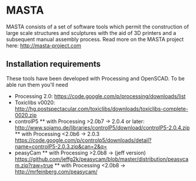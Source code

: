 MASTA
=====

MASTA consists of a set of software tools which permit the construction of large scale structures and sculptures with the aid of 3D printers and a subsequent manual assembly process.
Read more on the MASTA project here: http://masta-project.com

Installation requirements
-------------------------

These tools have been developed with Processing and OpenSCAD. To be able run them you'll need

* Processing 2.0: https://code.google.com/p/processing/downloads/list
* Toxiclibs v0020: http://hg.postspectacular.com/toxiclibs/downloads/toxiclibs-complete-0020.zip
* controlP5 
** with Processing >2.0b7 -> 2.0.4 or later: http://www.sojamo.de/libraries/controlP5/download/controlP5-2.0.4.zip
** with Processing <2.0b6 -> 2.0.3 https://code.google.com/p/controlp5/downloads/detail?name=controlP5-2.0.3.zip&can=2&q=
* peasyCam
** with Processing >2.0b8 -> (jeff version) https://github.com/jeffg2k/peasycam/blob/master/distribution/peasycam.zip?raw=true
** with Processing <2.0b8 -> http://mrfeinberg.com/peasycam/

